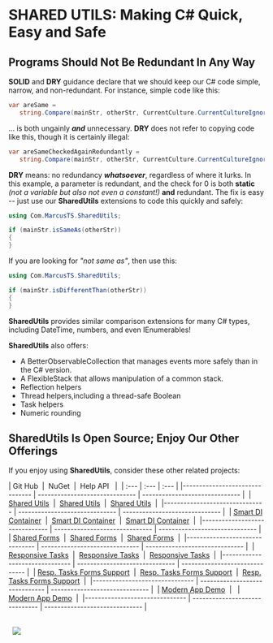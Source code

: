 
# SHARED UTILS: Making C# Quick, Easy and Safe

## Programs Should Not Be Redundant In Any Way

**SOLID** and **DRY** guidance declare that we should keep our C# code simple, narrow, and non-redundant.  For instance, simple code like this:

```csharp
var areSame = 
   string.Compare(mainStr, otherStr, CurrentCulture.CurrentCultureIgnoreCase) == 0;
```

... is both ungainly ***and*** unnecessary.  **DRY** does not refer to copying code like this, though it is certainly illegal:

```csharp
var areSameCheckedAgainRedundantly = 
   string.Compare(mainStr, otherStr, CurrentCulture.CurrentCultureIgnoreCase) == 0;
```

**DRY** means: no redundancy ***whatsoever***, regardless of where it lurks.  In this example, a parameter is redundant, and the check for 0 is both **static** *(not a variable but also not even a constant!)* **and** redundant.  The fix is easy -- just use our **SharedUtils** extensions to code this quickly and safely:

```csharp
using Com.MarcusTS.SharedUtils;

if (mainStr.isSameAs(otherStr))
{
}
```

If you are looking for *"not same as"*, then use this:

```csharp
using Com.MarcusTS.SharedUtils;

if (mainStr.isDifferentThan(otherStr))
{
}
```


**SharedUtils** provides similar comparison extensions for many C# types, including DateTime, numbers, and even IEnumerables!

**SharedUtils** also offers:

- A BetterObservableCollection that manages events more safely than in the C# version.
- A FlexibleStack that allows manipulation of a common stack.
- Reflection helpers
- Thread helpers,including a thread-safe Boolean
- Task helpers
- Numeric rounding

## SharedUtils Is Open Source; Enjoy Our Other Offerings

If you enjoy using **SharedUtils**, consider these other related projects:

| Git Hub                       &nbsp;|&nbsp; NuGet                    &nbsp;|&nbsp; Help API &nbsp;  |&nbsp;
| :---                                | :---                                 | :---                   |
|-------------------------------&nbsp;|&nbsp;------------------------------&nbsp;|&nbsp;------------------------------&nbsp;|&nbsp;
| [Shared Utils](https://github.com/marcusts/Com.MarcusTS.SharedUtils)  &nbsp;|&nbsp; [Shared Utils](https://www.nuget.org/packages/Com.MarcusTS.SharedUtils/) &nbsp;|&nbsp; [Shared Utils](https://github.com/marcusts/Com.MarcusTS.SharedUtils/docs/Help/index.html)	    &nbsp;|&nbsp;
|-------------------------------&nbsp;|&nbsp;------------------------------&nbsp;|&nbsp;------------------------------&nbsp;|&nbsp;
| [Smart DI Container](https://github.com/marcusts/Com.MarcusTS.SmartDI)  &nbsp;|&nbsp; [Smart DI Container](https://www.nuget.org/packages/Com.MarcusTS.SmartDI/) &nbsp;|&nbsp; [Smart DI Container](https://github.com/marcusts/Com.MarcusTS.SmartDI/docs/Help/index.html)	    &nbsp;|&nbsp;
|-------------------------------&nbsp;|&nbsp;------------------------------&nbsp;|&nbsp;------------------------------&nbsp;|&nbsp;
| [Shared Forms](https://github.com/marcusts/Com.MarcusTS.SharedForms)  &nbsp;|&nbsp; [Shared Forms](https://www.nuget.org/packages/Com.MarcusTS.SharedForms/) &nbsp;|&nbsp; [Shared Forms](https://github.com/marcusts/Com.MarcusTS.SharedForms/docs/Help/index.html)	    &nbsp;|&nbsp;
|-------------------------------&nbsp;|&nbsp;------------------------------&nbsp;|&nbsp;------------------------------&nbsp;|&nbsp;
| [Responsive Tasks](https://github.com/marcusts/Com.MarcusTS.ResponsiveTasks)  &nbsp;|&nbsp; [Responsive Tasks](https://www.nuget.org/packages/Com.MarcusTS.ResponsiveTasks/) &nbsp;|&nbsp; [Responsive Tasks](https://github.com/marcusts/Com.MarcusTS.ResponsiveTasks/docs/Help/index.html)	    &nbsp;|&nbsp;
|-------------------------------&nbsp;|&nbsp;------------------------------&nbsp;|&nbsp;------------------------------&nbsp;|&nbsp;
| [Resp. Tasks Forms Support](https://github.com/marcusts/Com.MarcusTS.ResponsiveTasks.XamFormsSupport)  &nbsp;|&nbsp; [Resp. Tasks Forms Support](https://www.nuget.org/packages/Com.MarcusTS.ResponsiveTasks.XamFormsSupport/) &nbsp;|&nbsp; [Resp. Tasks Forms Support](https://github.com/marcusts/Com.MarcusTS.ResponsiveTasks.XamFormsSupport/docs/Help/index.html)	    &nbsp;|&nbsp;
|-------------------------------&nbsp;|&nbsp;------------------------------&nbsp;|&nbsp;------------------------------&nbsp;|&nbsp;
| [Modern App Demo](https://github.com/marcusts/Com.MarcusTS.ModernAppDemo)  &nbsp;|&nbsp;  &nbsp;|&nbsp; [Modern App Demo](https://github.com/marcusts/Com.MarcusTS.ModernAppDemo/docs/Help/index.html)	    &nbsp;|&nbsp;
|-------------------------------&nbsp;|&nbsp;------------------------------&nbsp;|&nbsp;------------------------------&nbsp;|&nbsp;

\
&nbsp;
![](https://gitlab.com/marcusts1/nugetimages/-/raw/master/Modern_App_Demo_Master_FINAL.gif)